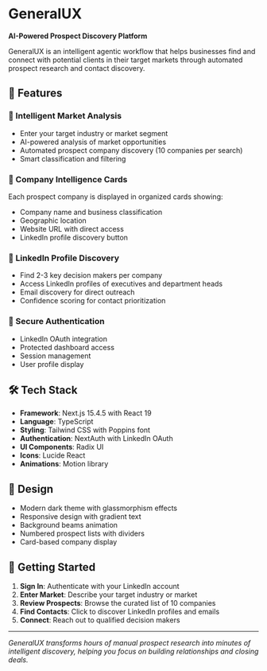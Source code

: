 # GeneralUX

**AI-Powered Prospect Discovery Platform**

GeneralUX is an intelligent agentic workflow that helps businesses find and connect with potential clients in their target markets through automated prospect research and contact discovery.

## 🚀 Features

### 🎯 Intelligent Market Analysis
- Enter your target industry or market segment
- AI-powered analysis of market opportunities
- Automated prospect company discovery (10 companies per search)
- Smart classification and filtering

### 🏢 Company Intelligence Cards
Each prospect company is displayed in organized cards showing:
- Company name and business classification
- Geographic location
- Website URL with direct access
- LinkedIn profile discovery button

### 👥 LinkedIn Profile Discovery
- Find 2-3 key decision makers per company
- Access LinkedIn profiles of executives and department heads
- Email discovery for direct outreach
- Confidence scoring for contact prioritization

### 🔐 Secure Authentication
- LinkedIn OAuth integration
- Protected dashboard access
- Session management
- User profile display

## 🛠️ Tech Stack

- **Framework**: Next.js 15.4.5 with React 19
- **Language**: TypeScript
- **Styling**: Tailwind CSS with Poppins font
- **Authentication**: NextAuth with LinkedIn OAuth
- **UI Components**: Radix UI
- **Icons**: Lucide React
- **Animations**: Motion library

## 🎨 Design

- Modern dark theme with glassmorphism effects
- Responsive design with gradient text
- Background beams animation
- Numbered prospect lists with dividers
- Card-based company display

## 🚀 Getting Started

1. **Sign In**: Authenticate with your LinkedIn account
2. **Enter Market**: Describe your target industry or market
3. **Review Prospects**: Browse the curated list of 10 companies
4. **Find Contacts**: Click to discover LinkedIn profiles and emails
5. **Connect**: Reach out to qualified decision makers

---

*GeneralUX transforms hours of manual prospect research into minutes of intelligent discovery, helping you focus on building relationships and closing deals.*

